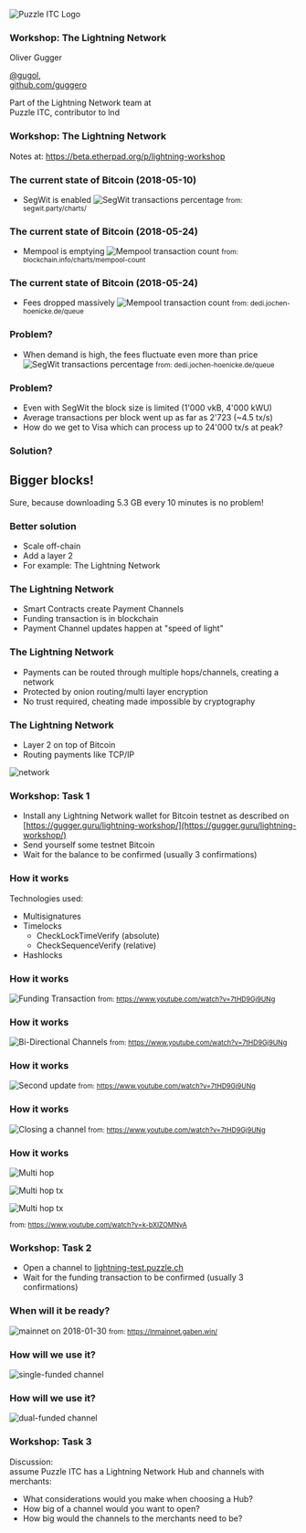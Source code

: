 ![Puzzle ITC Logo](reveal.js-3.6.0/lib/img/puzzle_tagline_bg_rgb.svg)
<!-- .slide: class="master01" -->


<!-- section -->
### Workshop: The Lightning Network
Oliver Gugger

[@gugol](https://twitter.com/gugol),<br/>
[github.com/guggero](https://github.com/guggero)

Part of the Lightning Network team at<br/>
Puzzle ITC, contributor to lnd

<!-- .slide: class="master02" -->

<!-- slide -->
### Workshop: The Lightning Network

Notes at: https://beta.etherpad.org/p/lightning-workshop

<!-- .slide: class="master02" -->


<!-- section -->
### The current state of Bitcoin (2018-05-10)
 - SegWit is enabled
   ![SegWit transactions percentage](img/slide-03/segwit-tx-percentage.jpg)
   <small>from: segwit.party/charts/</small>
<!-- .slide: class="master03" -->


<!-- slide -->
### The current state of Bitcoin (2018-05-24)
 - Mempool is emptying
   ![Mempool transaction count](img/slide-03/mempool-tx-count.png)
   <!-- .element width="75%" -->
   <small>from: blockchain.info/charts/mempool-count</small>
<!-- .slide: class="master04" -->


<!-- slide -->
### The current state of Bitcoin (2018-05-24)
 - Fees dropped massively
   ![Mempool transaction count](img/slide-03/mempool-tx-fees.png)
   <small>from: dedi.jochen-hoenicke.de/queue</small>
<!-- .slide: class="master05" -->



<!-- section -->
### Problem?
 - When demand is high, the fees fluctuate even more than price <br/>
   ![SegWit transactions percentage](img/slide-01/mempool-tx-fees-december-17.png)
   <!-- .element width="75%" -->
   <small>from: dedi.jochen-hoenicke.de/queue</small>
<!-- .slide: class="master03" -->


<!-- slide -->
### Problem?
 - Even with SegWit the block size is limited (1'000 vkB, 4'000 kWU)
 - Average transactions per block went up as far as 2'723 (~4.5 tx/s)
 - How do we get to Visa which can process up to 24'000 tx/s at peak?
<!-- .slide: class="master04" -->



<!-- section -->
### Solution?

## Bigger blocks!
Sure, because downloading 5.3 GB every 10 minutes is no problem!
<!-- .slide: class="master03" -->


<!-- slide -->
### Better solution
 - Scale off-chain
 - Add a layer 2
 - For example: The Lightning Network
<!-- .slide: class="master04" -->



<!-- section -->
### The Lightning Network
 - Smart Contracts create Payment Channels
 - Funding transaction is in blockchain
 - Payment Channel updates happen at "speed of light"
<!-- .slide: class="master03" -->


<!-- slide -->
### The Lightning Network
 - Payments can be routed through multiple hops/channels, creating a network
 - Protected by onion routing/multi layer encryption
 - No trust required, cheating made impossible by cryptography
<!-- .slide: class="master04" -->


<!-- slide -->
### The Lightning Network
 - Layer 2 on top of Bitcoin
 - Routing payments like TCP/IP

![network](https://upload.wikimedia.org/wikipedia/commons/thumb/c/c5/17_node_mesh_network.png/300px-17_node_mesh_network.png)
<!-- .slide: class="master05" -->


<!-- slide -->
### Workshop: Task 1
 - Install any Lightning Network wallet for Bitcoin testnet as
   described on [https://gugger.guru/lightning-workshop/](https://gugger.guru/lightning-workshop/)
 - Send yourself some testnet Bitcoin
 - Wait for the balance to be confirmed (usually 3 confirmations)
<!-- .slide: class="master01" -->



<!-- section -->
### How it works
Technologies used:
 - Multisignatures
 - Timelocks
   - CheckLockTimeVerify (absolute)
   - CheckSequenceVerify (relative)
 - Hashlocks
<!-- .slide: class="master01" -->


<!-- slide -->
### How it works
![Funding Transaction](img/slide-01/lightning-channels-01-funding-tx.png)
<small>from: https://www.youtube.com/watch?v=7tHD9Gj9UNg</small>
<!-- .slide: class="master02" -->


<!-- slide -->
### How it works
![Bi-Directional Channels](img/slide-01/lightning-channels-02-bi-directional.png)
<small>from: https://www.youtube.com/watch?v=7tHD9Gj9UNg</small>
<!-- .slide: class="master03" -->


<!-- slide -->
### How it works
![Second update](img/slide-01/lightning-channels-03-second-update.png)
<small>from: https://www.youtube.com/watch?v=7tHD9Gj9UNg</small>
<!-- .slide: class="master04" -->


<!-- slide -->
### How it works
![Closing a channel](img/slide-01/lightning-channels-04-channel-closing.png)
<small>from: https://www.youtube.com/watch?v=7tHD9Gj9UNg</small>
<!-- .slide: class="master05" -->


<!-- slide -->
### How it works
![Multi hop](img/slide-01/lightning-channels-05-multi-hop.png)
<!-- .element: width="75%" -->
![Multi hop tx](img/slide-01/lightning-channels-06-multi-hop-tx.png)
<!-- .element: width="49%" -->
![Multi hop tx](img/slide-01/lightning-channels-07-multi-hop-tx2.png)
<!-- .element: width="49%" -->
<small>from: https://www.youtube.com/watch?v=k-bXIZOMNyA</small>
<!-- .slide: class="master01" -->


<!-- slide -->
### Workshop: Task 2
 - Open a channel to [lightning-test.puzzle.ch](https://lightning-test.puzzle.ch)
 - Wait for the funding transaction to be confirmed (usually 3 confirmations)
<!-- .slide: class="master03" -->



<!-- section -->
### When will it be ready?
![mainnet on 2018-01-30](img/slide-01/lightning-channels-08-mainnet.png)
<small>from: https://lnmainnet.gaben.win/</small>
<!-- .slide: class="master04" -->


<!-- slide -->
### How will we use it?
![single-funded channel](img/slide-01/lightning-channels-09-single-funded-channel.png)
<!-- .slide: class="master05" -->


<!-- slide -->
### How will we use it?
![dual-funded channel](img/slide-01/lightning-channels-10-dual-funded-channel.png)
<!-- .slide: class="master01" -->


<!-- slide -->
### Workshop: Task 3
Discussion: <br/>assume Puzzle ITC has a Lightning Network Hub and channels with merchants:
 - What considerations would you make when choosing a Hub?
 - How big of a channel would you want to open?
 - How big would the channels to the merchants need to be?
<!-- .slide: class="master02" -->
